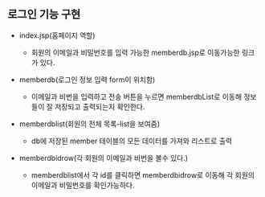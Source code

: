 ## 로그인 기능 구현

- index.jsp(홈페이지 역할) 
    - 회원의 이메일과 비밀번호를 입력 가능한
  memberdb.jsp로 이동가능한 링크가 있다. 

- memberdb(로그인 정보 입력 form이 위치함)
    - 이메일과 비번을 입력하고 전송 버튼을 누르면 
  memberdbList로 이동해 정보들이 잘 저장되고 출력되는지 확인한다. 

- memberdblist(회원의 전체 목록-list을 보여줌)
    - db에 저장된 member 테이블의 모든 데이터를 가져와 리스트로 출력
  
- memberdbidrow(각 회원의 이메일과 비번을 볼수 있다.)
    - memberdblist에서 각 id를 클릭하면
      memberdbidrow로 이동해 각 회원의 이메일과
   비밀번호를 확인가능하다. 
  